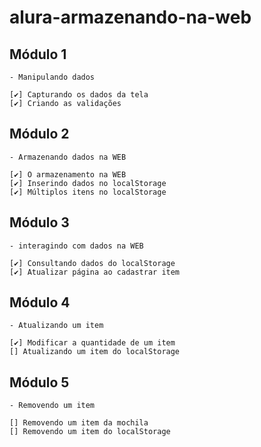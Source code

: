 # alura-armazenando-na-web

## Módulo 1

    - Manipulando dados

    [✔️] Capturando os dados da tela
    [✔️] Criando as validações

## Módulo 2

    - Armazenando dados na WEB

    [✔️] O armazenamento na WEB
    [✔️] Inserindo dados no localStorage
    [✔️] Múltiplos itens no localStorage

## Módulo 3

    - interagindo com dados na WEB

    [✔️] Consultando dados do localStorage
    [✔️] Atualizar página ao cadastrar item

## Módulo 4

    - Atualizando um item

    [✔️] Modificar a quantidade de um item
    [] Atualizando um item do localStorage

## Módulo 5

    - Removendo um item

    [] Removendo um item da mochila
    [] Removendo um item do localStorage
